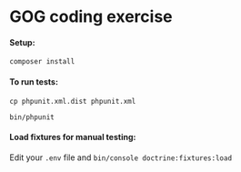 # GOG coding exercise
#### Setup:
`composer install`

#### To run tests:

```cp phpunit.xml.dist phpunit.xml```

```bin/phpunit```

#### Load fixtures for manual testing:
Edit your `.env` file and
`bin/console doctrine:fixtures:load`
